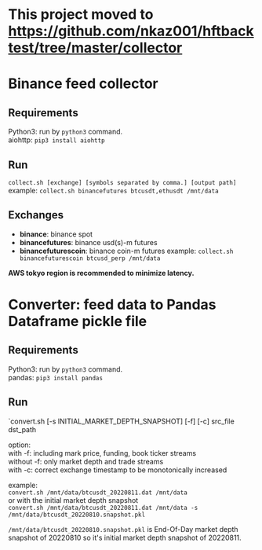 # This project moved to https://github.com/nkaz001/hftbacktest/tree/master/collector

# Binance feed collector
## Requirements
Python3: run by `python3` command.  
aiohttp: `pip3 install aiohttp`

## Run
`collect.sh [exchange] [symbols separated by comma.] [output path]`  
example: `collect.sh binancefutures btcusdt,ethusdt /mnt/data`

## Exchanges  
* **binance**: binance spot  
* **binancefutures**: binance usd(s)-m futures    
* **binancefuturescoin**: binance coin-m futures
example: `collect.sh binancefuturescoin btcusd_perp /mnt/data`   
 

**AWS tokyo region is recommended to minimize latency.**


# Converter: feed data to Pandas Dataframe pickle file
## Requirements
Python3: run by `python3` command.  
pandas: `pip3 install pandas`

## Run
`convert.sh [-s INITIAL_MARKET_DEPTH_SNAPSHOT] [-f] [-c] src_file dst_path

option:  
with -f: including mark price, funding, book ticker streams  
without -f: only market depth and trade streams  
with -c: correct exchange timestamp to be monotonically increased  
  
example:  
`convert.sh /mnt/data/btcusdt_20220811.dat /mnt/data`  
or with the initial market depth snapshot  
`convert.sh /mnt/data/btcusdt_20220811.dat /mnt/data -s /mnt/data/btcusdt_20220810.snapshot.pkl`
  
`/mnt/data/btcusdt_20220810.snapshot.pkl` is End-Of-Day market depth snapshot of 20220810 so it's initial market depth snapshot of 20220811.  
